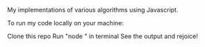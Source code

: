 My implementations of various algorithms using Javascript.

To run my code locally on your machine:

Clone this repo
Run "node <filename>" in terminal
See the output and rejoice!
